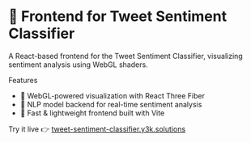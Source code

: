 # 🔮 Frontend for Tweet Sentiment Classifier

A React-based frontend for the Tweet Sentiment Classifier, visualizing sentiment analysis using WebGL shaders.

Features
- 🌊 WebGL-powered visualization with React Three Fiber
- 🧠 NLP model backend for real-time sentiment analysis
- 🚀 Fast & lightweight frontend built with Vite
  
Try it live 👉 [tweet-sentiment-classifier.y3k.solutions](tweet-sentiment-classifier.y3k.solutions)
